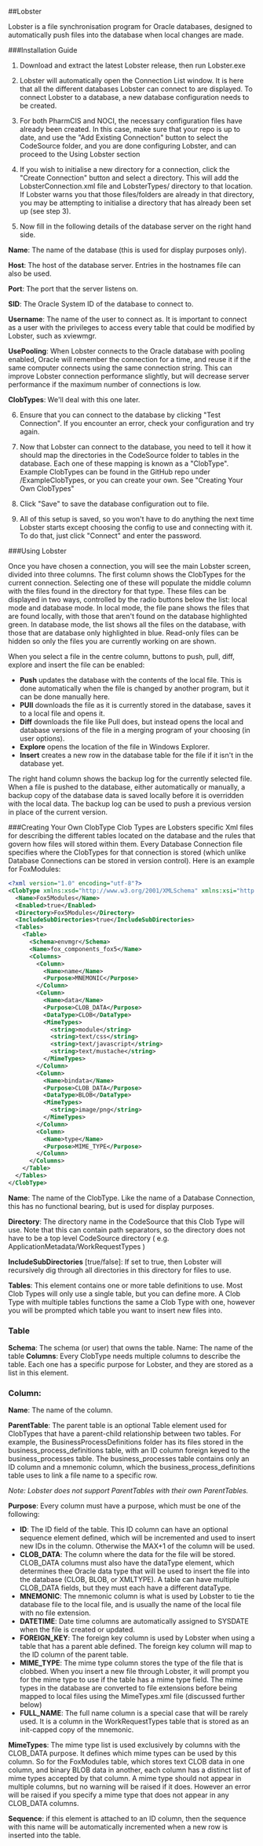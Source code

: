 ##Lobster

Lobster is a file synchronisation program for Oracle databases, designed to automatically push files into the database when local changes are made.

###Installation Guide
1) Download and extract the latest Lobster release, then run Lobster.exe

2) Lobster will automatically open the Connection List window. It is here that all the different databases Lobster can connect to are displayed. To connect Lobster to a database, a new database configuration needs to be created. 

3) For both PharmCIS and NOCI, the necessary configuration files have already been created. In this case, make sure that your repo is up to date, and use the "Add Existing Connection" button to select the CodeSource folder, and you are done configuring Lobster, and can proceed to the Using Lobster section

4) If you wish to initialise a new directory for a connection, click the "Create Connection" button and select a directory. This will add the LobsterConnection.xml file and LobsterTypes/ directory to that location. If Lobster warns you that those files/folders are already in that directory, you may be attempting to initialise a directory that has already been set up (see step 3).

5) Now fill in the following details of the database server on the right hand side.

**Name**: The name of the database (this is used for display purposes only).

**Host**: The host of the database server. Entries in the hostnames file can also be used.

**Port**: The port that the server listens on.

**SID**: The Oracle System ID of the database to connect to.

**Username**: The name of the user to connect as. It is important to connect as a user with the privileges to access every table that could be modified by Lobster, such as xviewmgr.

**UsePooling**: When Lobster connects to the Oracle database with pooling enabled, Oracle will remember the connection for a time, and reuse it if the same computer connects using the same connection string. This can improve Lobster connection performance slightly, but will decrease server performance if the maximum number of connections is low.

**ClobTypes**: We'll deal with this one later.

6) Ensure that you can connect to the database by clicking "Test Connection". If you encounter an error, check your configuration and try again.

7) Now that Lobster can connect to the database, you need to tell it how it should map the directories in the CodeSource folder to tables in the database. Each one of these mapping is known as a "ClobType". Example ClobTypes can be found in the GitHub repo under /ExampleClobTypes, or you can create your own. See "Creating Your Own ClobTypes" 

6) Click "Save" to save the database configuration out to file.

7) All of this setup is saved, so you won't have to do anything the next time Lobster starts except choosing the config to use and connecting with it. To do that, just click "Connect" and enter the password.

###Using Lobster

Once you have chosen a connection, you will see the main Lobster screen, divided into three columns. The first column shows the ClobTypes for the current connection. Selecting one of these will populate the middle column with the files found in the directory for that type. These files can be displayed in two ways, controlled by the radio buttons below the list: local mode and database mode. In local mode, the file pane shows the files that are found locally, with those that aren't found on the database highlighted green. In database mode, the list shows all the files on the database, with those that are database only highlighted in blue. Read-only files can be hidden so only the files you are currently working on are shown.

When you select a file in the centre column, buttons to push, pull, diff, explore and insert the file can be enabled:
 - **Push** updates the database with the contents of the local file. This is done automatically when the file is changed by another program, but it can be done manually here.
 - **PUll** downloads the file as it is currently stored in the database, saves it to a local file and opens it. 
 - **Diff** downloads the file like Pull does, but instead opens the local and database versions of the file in a merging program of your choosing (in user options). 
 - **Explore** opens the location of the file in Windows Explorer.
 - **Insert** creates a new row in the database table for the file if it isn't in the database yet.

The right hand column shows the backup log for the currently selected file. When a file is pushed to the database, either automatically or manually, a backup copy of the database data is saved locally before it is overridden with the local data. The backup log can be used to push a previous version in place of the current version.

###Creating Your Own ClobType
Clob Types are Lobsters specific Xml files for describing the different tables located on the database and the rules that govern how files will stored within them. Every Database Connection file specifies where the ClobTypes for that connection is stored (which unlike Database Connections can be stored in version control).
Here is an example for FoxModules:
```xml
<?xml version="1.0" encoding="utf-8"?>
<ClobType xmlns:xsd="http://www.w3.org/2001/XMLSchema" xmlns:xsi="http://www.w3.org/2001/XMLSchema-instance">
  <Name>Fox5Modules</Name>
  <Enabled>true</Enabled>
  <Directory>Fox5Modules</Directory>
  <IncludeSubDirectories>true</IncludeSubDirectories>
  <Tables>
    <Table>
      <Schema>envmgr</Schema>
      <Name>fox_components_fox5</Name>
      <Columns>
        <Column>
          <Name>name</Name>
          <Purpose>MNEMONIC</Purpose>
        </Column>
        <Column>
          <Name>data</Name>
          <Purpose>CLOB_DATA</Purpose>
          <DataType>CLOB</DataType>
          <MimeTypes>
            <string>module</string>
            <string>text/css</string>
            <string>text/javascript</string>
            <string>text/mustache</string>
          </MimeTypes>
        </Column>
        <Column>
          <Name>bindata</Name>
          <Purpose>CLOB_DATA</Purpose>
          <DataType>BLOB</DataType>
          <MimeTypes>
            <string>image/png</string>
          </MimeTypes>
        </Column>
        <Column>
          <Name>type</Name>
          <Purpose>MIME_TYPE</Purpose>
        </Column>
      </Columns>
    </Table>
  </Tables>
</ClobType>
```

**Name**: The name of the ClobType. Like the name of a Database Connection, this has no functional bearing, but is used for display purposes.

**Directory**: The directory name in the CodeSource that this Clob Type will use. Note that this can contain path separators, so the directory does not have to be a top level CodeSource directory ( e.g. ApplicationMetadata/WorkRequestTypes )

**IncludeSubDirectories** [true/false]: If set to true, then Lobster will recursively dig through all directories in this directory for files to use.

**Tables**: This element contains one or more table definitions to use. Most Clob Types will only use a single table, but you can define more. A Clob Type with multiple tables functions the same a Clob Type with one, however you will be prompted which table you want to insert new files into.

### Table
**Schema**: The schema (or user) that owns the table.
Name: The name of the table
**Columns**: Every ClobType needs multiple columns to describe the table. Each one has a specific purpose for Lobster, and they are stored as a list in this element.

### Column:

**Name**: The name of the column.

**ParentTable**: The parent table is an optional Table element used for ClobTypes that have a parent-child relationship between two tables. For example, the BusinessProcessDefinitions folder has its files stored in the business_process_definitions table, with an ID column foreign keyed to the business_processes table. The business_processes table contains only an ID column and a mnemonic column, which the business_process_definitions table uses to link a file name to a specific row.

*Note: Lobster does not support ParentTables with their own ParentTables.*

**Purpose**: Every column must have a purpose, which must be one of the following:

 - **ID**: The ID field of the table. This ID column can have an optional sequence element defined, which will be incremented and used to insert new IDs in the column. Otherwise the MAX+1 of the column will be used.
 - **CLOB_DATA**: The column where the data for the file will be stored. CLOB_DATA columns must also have the dataType element, which determines thee Oracle data type that will be used to insert the file into the database (CLOB, BLOB, or XMLTYPE). A table can have multiple CLOB_DATA fields, but they must each have a different dataType.
 - **MNEMONIC**: The mnemonic column is what is used by Lobster to tie the database file to the local file, and is usually the name of the local file with no file extension.
 - **DATETIME**: Date time columns are automatically assigned to SYSDATE when the file is created or updated.
 - **FOREIGN_KEY**: The foreign key column is used by Lobster when using a table that has a parent able defined. The foreign key column will map to the ID column of the parent table.
 - **MIME_TYPE**: The mime type column stores the type of the file that is clobbed. When you insert a new file through Lobster, it will prompt you for the mime type to use if the table has a mime type field. The mime types in the database are converted to file extensions before being mapped to local files using the MimeTypes.xml file (discussed further below)
 - **FULL_NAME**: The full name column is a special case that will be rarely used. It is a column in the WorkRequestTypes table that is stored as an init-capped copy of the mnemonic.

**MimeTypes**: The mime type list is used exclusively by columns with the CLOB_DATA purpose. It defines which mime types can be used by this column. So for the FoxModules table, which stores text CLOB data in one column, and binary BLOB data in another, each column has a distinct list of mime types accepted by that column. A mime type should not appear in multiple columns, but no warning will be raised if it does. However an error will be raised if you specify a mime type that does not appear in any CLOB_DATA columns.

**Sequence**: if this element is attached to an ID column, then the sequence with this name will be automatically incremented when a new row is inserted into the table.
